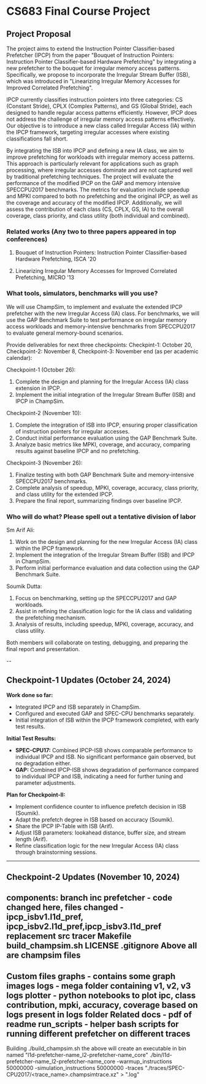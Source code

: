 
# CS683 Final Course Project

## Project Proposal

The project aims to extend the Instruction Pointer Classifier-based Prefetcher (IPCP) from the paper "Bouquet of Instruction Pointers: Instruction Pointer Classifier-based Hardware Prefetching" by integrating a new prefetcher to the bouquet for irregular memory access patterns. Specifically, we propose to incorporate the Irregular Stream Buffer (ISB), which was introduced in "Linearizing Irregular Memory Accesses for Improved Correlated Prefetching".  

IPCP currently classifies instruction pointers into three categories: CS (Constant Stride), CPLX (Complex Patterns), and GS (Global Stride), each designed to handle regular access patterns efficiently. However, IPCP does not address the challenge of irregular memory access patterns effectively. Our objective is to introduce a new class called Irregular Access (IA) within the IPCP framework, targeting irregular accesses where existing classifications fall short.  

By integrating the ISB into IPCP and defining a new IA class, we aim to improve prefetching for workloads with irregular memory access patterns. This approach is particularly relevant for applications such as graph processing, where irregular accesses dominate and are not captured well by traditional prefetching techniques. The project will evaluate the performance of the modified IPCP on the GAP and memory intensive SPECCPU2017 benchmarks. The metrics for evaluation include speedup and MPKI compared to both no prefetching and the original IPCP, as well as the coverage and accuracy of the modified IPCP. Additionally, we will assess the contribution of each class (CS, CPLX, GS, IA) to the overall coverage, class priority, and class utility (both individual and combined).  

### Related works (Any two to three papers appeared in top conferences)

1. Bouquet of Instruction Pointers: Instruction Pointer Classifier-based Hardware Prefetching, ISCA '20

2. Linearizing Irregular Memory Accesses for Improved Correlated Prefetching, MICRO '13

### What tools, simulators, benchmarks will you use?

We will use ChampSim, to implement and evaluate the extended IPCP prefetcher with the new Irregular Access (IA) class. For benchmarks, we will use the GAP Benchmark Suite to test performance on irregular memory access workloads and memory-intensive benchmarks from SPECCPU2017 to evaluate general memory-bound scenarios.

Provide deliverables for next three checkpoints: Checkpint-1: October 20, Checkpoint-2: November 8, Checkpoint-3: November end (as per academic calendar):

Checkpoint-1 (October 26):

1. Complete the design and planning for the Irregular Access (IA) class extension in IPCP.
2. Implement the initial integration of the Irregular Stream Buffer (ISB) and IPCP in ChampSim.

Checkpoint-2 (November 10):

1. Complete the integration of ISB into IPCP, ensuring proper classification of instruction pointers for irregular accesses.
2. Conduct initial performance evaluation using the GAP Benchmark Suite.
3. Analyze basic metrics like MPKI, coverage, and accuracy, comparing results against baseline IPCP and no prefetching.

Checkpoint-3 (November 26):

1. Finalize testing with both GAP Benchmark Suite and memory-intensive SPECCPU2017 benchmarks.
2. Complete analysis of speedup, MPKI, coverage, accuracy, class priority, and class utility for the extended IPCP.
3. Prepare the final report, summarizing findings over baseline IPCP.

### Who will do what? Please spell out a tentative division of labor

Sm Arif Ali:

1. Work on the design and planning for the new Irregular Access (IA) class within the IPCP framework.
2. Implement the integration of the Irregular Stream Buffer (ISB) and IPCP in ChampSim.
3. Perform initial performance evaluation and data collection using the GAP Benchmark Suite.

Soumik Dutta:

1. Focus on benchmarking, setting up the SPECCPU2017 and GAP workloads.
2. Assist in refining the classification logic for the IA class and validating the prefetching mechanism.
3. Analysis of results, including speedup, MPKI, coverage, accuracy, and class utility.

Both members will collaborate on testing, debugging, and preparing the final report and presentation.

--

## Checkpoint-1 Updates (October 24, 2024)

**Work done so far:**

- Integrated IPCP and ISB separately in ChampSim.
- Configured and executed GAP and SPEC-CPU benchmarks separately.
- Initial integration of ISB within the IPCP framework completed, with early test results.

**Initial Test Results:**

- **SPEC-CPU17:** Combined IPCP-ISB shows comparable performance to individual IPCP and ISB. No significant performance gain observed, but no degradation either.
- **GAP:** Combined IPCP-ISB shows degradation of performance compared to individual IPCP and ISB, indicating a need for further tuning and parameter adjustments.

**Plan for Checkpoint-II:**

- Implement confidence counter to influence prefetch decision in ISB (Soumik).
- Adapt the prefetch degree in ISB based on accuracy (Soumik).
- Share the IPCP IP-Table with ISB (Arif).
- Adjust ISB parameters: lookahead distance, buffer size, and stream length (Arif).
- Refine classification logic for the new Irregular Access (IA) class through brainstorming sessions.
  
---

## Checkpoint-2 Updates (November 10, 2024)


components:
branch
inc
prefetcher - code changed here, files changed - ipcp_isbv1.l1d_pref, ipcp_isbv2.l1d_pref,ipcp_isbv3.l1d_pref
replacement
src
tracer
Makefile
build_champsim.sh
LICENSE
.gitignore
Above all are champsim files
---------------------------------
Custom files
graphs - contains some graph images
logs - mega folder containing v1, v2, v3 logs
plotter - python notebooks to plot ipc, class contribution, mpki, accuracy, coverage based on logs present in logs folder
Related docs - pdf of readme
run_scripts - helper bash scripts for running different prefetcher on different traces
----------------------------------
Building
./build_champsim.sh <l1d-prefetcher-name> <l2-prefetcher-name> <core>
the above will create an executable in bin named "l1d-prefetcher-name_l2-prefetcher-name_core"
./bin/l1d-prefetcher-name_l2-prefetcher-name_core -warmup_instructions 50000000 -simulation_instructions 50000000 -traces "./traces/SPEC-CPU2017/<trace_name>.champsimtrace.xz" > "<tracename>.log"